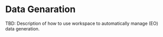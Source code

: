 # Data Genaration

TBD: Description of how to use workspace to automatically manage (EO) data generation.